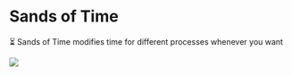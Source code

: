 # Sands of Time
⏳ Sands of Time modifies time for different processes whenever you want

![](https://i.kym-cdn.com/photos/images/newsfeed/001/059/850/546.gif)
